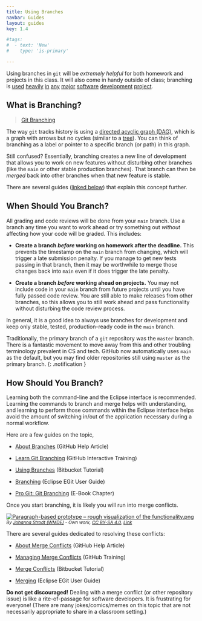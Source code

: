 ```yaml
---
title: Using Branches
navbar: Guides
layout: guides
key: 1.4

#tags:
#  - text: 'New'
#    type: 'is-primary'

---
```


Using branches in `git` will be *extremely helpful* for both homework and projects in this class. It will also come in handy outside of class; branching is [used](https://github.com/atom/atom/branches) [heavily](https://github.com/facebook/react/branches) [in](https://github.com/scikit-learn/scikit-learn/branches) [any](https://github.com/elastic/elasticsearch/branches) [major](https://github.com/eclipse/jetty.project/branches) [software](https://github.com/apple/swift/branches) [development](https://github.com/nodejs/node/branches) [project](https://github.com/tensorflow/tensorflow/branches).

## What is Branching?

<blockquote class="imgur-embed-pub" lang="en" data-id="YG8In8X"><a href="//imgur.com/YG8In8X">Git Branching</a></blockquote><script async src="//s.imgur.com/min/embed.js" charset="utf-8"></script>

The way `git` tracks history is using a [directed acyclic graph (DAG)](https://en.wikipedia.org/wiki/Directed_acyclic_graph), which is a graph with arrows but no cycles (similar to a [tree](https://en.wikipedia.org/wiki/Tree_(graph_theory))). You can think of branching as a label or pointer to a specific branch (or path) in this graph.

Still confused? Essentially, branching creates a new line of development that allows you to work on new features without disturbing other branches (like the `main` or other stable production branches). That branch can then be *merged* back into other branches when that new feature is stable.

There are several guides ([linked below](#how-should-you-branch)) that explain this concept further.

## When Should You Branch?

All grading and code reviews will be done from your `main` branch. Use a branch any time you want to work ahead or try something out *without* affecting how your code will be graded. This includes:

  - **Create a branch *before* working on homework after the deadline.** This prevents the timestamp on the `main` branch from changing, which will trigger a late submission penalty. If you manage to get new tests passing in that branch, then it may be worthwhile to merge those changes back into `main` even if it does trigger the late penalty.

  - **Create a branch *before* working ahead on projects.** You may not include code in your `main` branch from future projects until you have fully passed code review. You are still able to make releases from other branches, so this allows you to still work  ahead and pass functionality without disturbing the code review process.

In general, it is a good idea to always use branches for development and keep only stable, tested, production-ready code in the `main` branch.

<i class="fas fa-info-circle"></i>
Traditionally, the primary branch of a `git` repository was the `master` branch. There is a fantastic movement to move away from this and other troubling terminology prevalent in CS and tech. GitHub now automatically uses `main` as the default, but you may find older repositories still using `master` as the primary branch.
{: .notification }

## How Should You Branch?

Learning both the command-line and the Eclipse interface is recommended. Learning the commands to branch and merge helps with understanding, and learning to perform those commands within the Eclipse interface helps avoid the amount of switching in/out of the application necessary during a normal workflow.

Here are a few guides on the topic,

  - [About Branches](https://help.github.com/articles/about-branches/) (GitHub Help Article)

  - [Learn Git Branching](https://learngitbranching.js.org/) (GitHub Interactive Training)

  - [Using Branches](https://www.atlassian.com/git/tutorials/using-branches) (Bitbucket Tutorial)

  - [Branching](https://wiki.eclipse.org/EGit/User_Guide#Branching) (Eclipse EGit User Guide)

  - [Pro Git: Git Branching](https://git-scm.com/book/en/v2/Git-Branching-Branches-in-a-Nutshell) (E-Book Chapter)

Once you start branching, it is likely you will run into merge conflicts.

<p>
  <a href="https://commons.wikimedia.org/wiki/File:Paragraph-based_prototype_%E2%80%93_rough_visualization_of_the_functionality.png#/media/File:Paragraph-based_prototype_–_rough_visualization_of_the_functionality.png">
    <img src="https://upload.wikimedia.org/wikipedia/commons/thumb/9/97/Paragraph-based_prototype_%E2%80%93_rough_visualization_of_the_functionality.png/1200px-Paragraph-based_prototype_%E2%80%93_rough_visualization_of_the_functionality.png" alt="Paragraph-based prototype – rough visualization of the functionality.png" class="is-600">
  </a>

  <br>
    <small><em class="has-text-grey">
      By <a href="//commons.wikimedia.org/wiki/User:Johanna_Strodt_(WMDE)" title="User:Johanna Strodt (WMDE)">Johanna Strodt (WMDE)</a> - <span class="int-own-work" lang="en">Own work</span>, <a href="https://creativecommons.org/licenses/by-sa/4.0" title="Creative Commons Attribution-Share Alike 4.0">CC BY-SA 4.0</a>, <a href="https://commons.wikimedia.org/w/index.php?curid=66362904">Link</a>
    </em></small>
</p>

There are several guides dedicated to resolving these conflicts:

- [About Merge Conflicts](https://help.github.com/articles/about-merge-conflicts/) (GitHub Help Article)

- [Managing Merge Conflicts](https://lab.github.com/githubtraining/managing-merge-conflicts) (GitHub Training)

- [Merge Conflicts](https://www.atlassian.com/git/tutorials/using-branches/merge-conflicts) (Bitbucket Tutorial)

- [Merging](https://wiki.eclipse.org/EGit/User_Guide#Merging) (Eclipse EGit User Guide)

**Do not get discouraged!** Dealing with a merge conflict (or other repository issue) is like a rite-of-passage for software developers. It is frustrating for everyone! (There are many jokes/comics/memes on this topic that are not necessarily appropriate to share in a classroom setting.)
